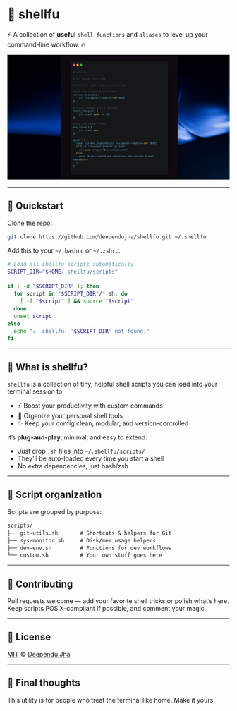 # 🐚 shellfu

⚡ A collection of **useful** `shell functions` and `aliases` to level up your command-line workflow. 🔥

![shellfu](./assets/shellfu-readme.png)

---

## 🚀 Quickstart

Clone the repo:

```bash
git clone https://github.com/deependujha/shellfu.git ~/.shellfu
```

Add this to your `~/.bashrc` or `~/.zshrc`:

```bash
# Load all shellfu scripts automatically
SCRIPT_DIR="$HOME/.shellfu/scripts"

if [ -d "$SCRIPT_DIR" ]; then
  for script in "$SCRIPT_DIR"/*.sh; do
    [ -f "$script" ] && source "$script"
  done
  unset script
else
  echo "⚠️  shellfu: '$SCRIPT_DIR' not found."
fi
```

---

## 🧠 What is shellfu?

`shellfu` is a collection of tiny, helpful shell scripts you can load into your terminal session to:

* ⚡ Boost your productivity with custom commands
* 🧰 Organize your personal shell tools
* ✨ Keep your config clean, modular, and version-controlled

It’s **plug-and-play**, minimal, and easy to extend:

* Just drop `.sh` files into `~/.shellfu/scripts/`
* They'll be auto-loaded every time you start a shell
* No extra dependencies, just bash/zsh

---

## 📁 Script organization

Scripts are grouped by purpose:

```txt
scripts/
├── git-utils.sh       # Shortcuts & helpers for Git
├── sys-monitor.sh     # Disk/mem usage helpers
├── dev-env.sh         # Functions for dev workflows
└── custom.sh          # Your own stuff goes here
```

---

## 🤝 Contributing

Pull requests welcome — add your favorite shell tricks or polish what’s here. Keep scripts POSIX-compliant if possible, and comment your magic.

---

## 📜 License

[MIT](./LICENSE) © [Deependu Jha](https://github.com/deependujha)

---

## 💬 Final thoughts

This utility is for people who treat the terminal like home. Make it yours.
